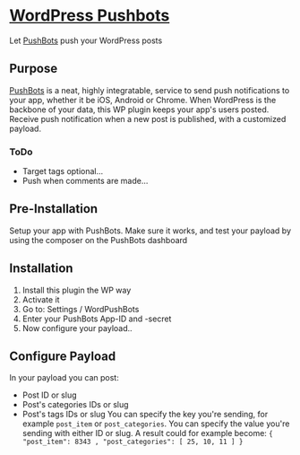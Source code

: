 # [WordPress Pushbots](http://www.sej-ko.dk/)

Let [PushBots](https://pushbots.com) push your WordPress posts
## Purpose
[PushBots](https://pushbots.com) is a neat, highly integratable, service to send push notifications to your app, whether it be iOS, Android or Chrome.
When WordPress is the backbone of your data, this WP plugin keeps your app's users posted. Receive push notification when a new post is published, with a customized payload.
### ToDo
* Target tags optional...
* Push when comments are made...
## Pre-Installation
Setup your app with PushBots. Make sure it works, and test your payload by using the composer on the PushBots dashboard
## Installation
1. Install this plugin the WP way
2. Activate it
3. Go to: Settings / WordPushBots
4. Enter your PushBots App-ID and -secret
5. Now configure your payload..
## Configure Payload
In your payload you can post:
* Post ID or slug
* Post's categories IDs or slug
* Post's tags IDs or slug
You can specify the key you're sending, for example `post_item` or `post_categories`.
You can specify the value you're sending with either ID or slug.
A result could for example become: `{ "post_item": 8343 , "post_categories": [ 25, 10, 11 ] }`
